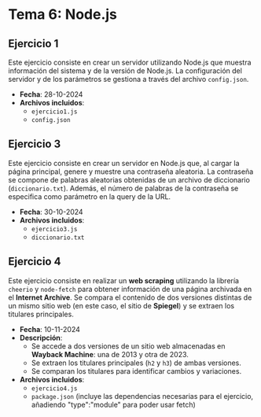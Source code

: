 # Tema 6: Node.js
## Ejercicio 1
Este ejercicio consiste en crear un servidor utilizando Node.js que muestra información del sistema y de la versión de Node.js. La configuración del servidor y de los parámetros se gestiona a través del archivo `config.json`.
- **Fecha**: 28-10-2024
- **Archivos incluidos**:
  - `ejercicio1.js`
  - `config.json`
## Ejercicio 3 
Este ejercicio consiste en crear un servidor en Node.js que, al cargar la página principal, genere y muestre una contraseña aleatoria. La contraseña se compone de palabras aleatorias obtenidas de un archivo de diccionario (`diccionario.txt`). Además, el número de palabras de la contraseña se especifica como parámetro en la query de la URL.
- **Fecha**: 30-10-2024
- **Archivos incluidos**:
  - `ejercicio3.js`
  - `diccionario.txt`
## Ejercicio 4
Este ejercicio consiste en realizar un **web scraping** utilizando la librería `cheerio` y `node-fetch` para obtener información de una página archivada en el **Internet Archive**. Se compara el contenido de dos versiones distintas de un mismo sitio web (en este caso, el sitio de **Spiegel**) y se extraen los titulares principales. 
- **Fecha**: 10-11-2024
- **Descripción**: 
  - Se accede a dos versiones de un sitio web almacenadas en **Wayback Machine**: una de 2013 y otra de 2023.
  - Se extraen los titulares principales (`h2` y `h3`) de ambas versiones.
  - Se comparan los titulares para identificar cambios y variaciones.
- **Archivos incluidos**:
  - `ejercicio4.js`
  - `package.json` (incluye las dependencias necesarias para el ejercicio, añadiendo "type":"module" para poder usar fetch)
